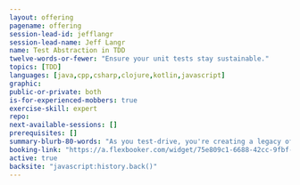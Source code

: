 ```yaml
---
layout: offering
pagename: offering
session-lead-id: jefflangr
session-lead-name: Jeff Langr
name: Test Abstraction in TDD
twelve-words-or-fewer: "Ensure your unit tests stay sustainable."
topics: [TDD]
languages: [java,cpp,csharp,clojure,kotlin,javascript]
graphic: 
public-or-private: both
is-for-experienced-mobbers: true
exercise-skill: expert
repo: 
next-available-sessions: []
prerequisites: []
summary-blurb-80-words: "As you test-drive, you're creating a legacy of developer tests. You'll want to ensure that investment continues to pay off. Learn how to keep your tests simple and fresh with fewer than a handful of core guidelines."
booking-link: "https://a.flexbooker.com/widget/75e809c1-6688-42cc-9fbf-77b001c15991?serviceIds=39117"
active: true
backsite: "javascript:history.back()"
---
```

